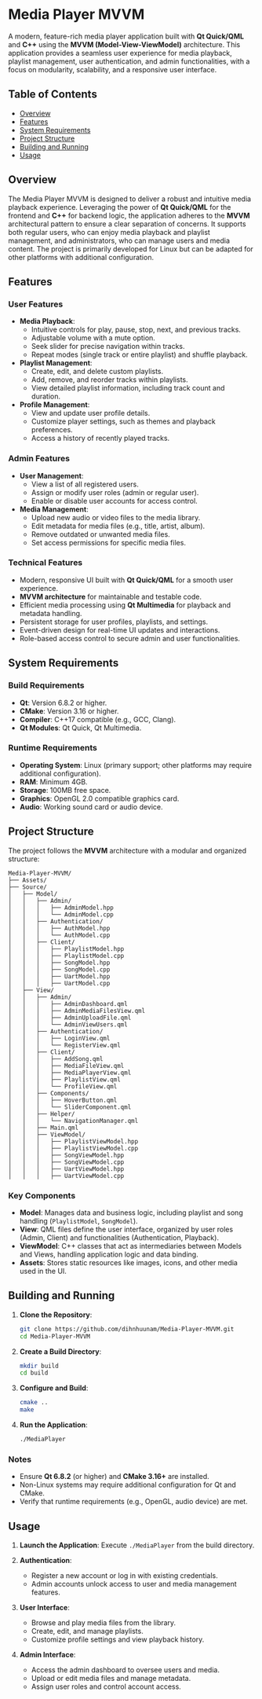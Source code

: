 # Media Player MVVM

A modern, feature-rich media player application built with **Qt Quick/QML** and **C++** using the **MVVM (Model-View-ViewModel)** architecture. This application provides a seamless user experience for media playback, playlist management, user authentication, and admin functionalities, with a focus on modularity, scalability, and a responsive user interface.

## Table of Contents

- [Overview](#overview)
- [Features](#features)
- [System Requirements](#system-requirements)
- [Project Structure](#project-structure)
- [Building and Running](#building-and-running)
- [Usage](#usage)

## Overview

The Media Player MVVM is designed to deliver a robust and intuitive media playback experience. Leveraging the power of **Qt Quick/QML** for the frontend and **C++** for backend logic, the application adheres to the **MVVM** architectural pattern to ensure a clear separation of concerns. It supports both regular users, who can enjoy media playback and playlist management, and administrators, who can manage users and media content. The project is primarily developed for Linux but can be adapted for other platforms with additional configuration.

## Features

### User Features

- **Media Playback**:
  - Intuitive controls for play, pause, stop, next, and previous tracks.
  - Adjustable volume with a mute option.
  - Seek slider for precise navigation within tracks.
  - Repeat modes (single track or entire playlist) and shuffle playback.
- **Playlist Management**:
  - Create, edit, and delete custom playlists.
  - Add, remove, and reorder tracks within playlists.
  - View detailed playlist information, including track count and duration.
- **Profile Management**:
  - View and update user profile details.
  - Customize player settings, such as themes and playback preferences.
  - Access a history of recently played tracks.

### Admin Features

- **User Management**:
  - View a list of all registered users.
  - Assign or modify user roles (admin or regular user).
  - Enable or disable user accounts for access control.
- **Media Management**:
  - Upload new audio or video files to the media library.
  - Edit metadata for media files (e.g., title, artist, album).
  - Remove outdated or unwanted media files.
  - Set access permissions for specific media files.

### Technical Features

- Modern, responsive UI built with **Qt Quick/QML** for a smooth user experience.
- **MVVM architecture** for maintainable and testable code.
- Efficient media processing using **Qt Multimedia** for playback and metadata handling.
- Persistent storage for user profiles, playlists, and settings.
- Event-driven design for real-time UI updates and interactions.
- Role-based access control to secure admin and user functionalities.

## System Requirements

### Build Requirements

- **Qt**: Version 6.8.2 or higher.
- **CMake**: Version 3.16 or higher.
- **Compiler**: C++17 compatible (e.g., GCC, Clang).
- **Qt Modules**: Qt Quick, Qt Multimedia.

### Runtime Requirements

- **Operating System**: Linux (primary support; other platforms may require additional configuration).
- **RAM**: Minimum 4GB.
- **Storage**: 100MB free space.
- **Graphics**: OpenGL 2.0 compatible graphics card.
- **Audio**: Working sound card or audio device.

## Project Structure

The project follows the **MVVM** architecture with a modular and organized structure:

```
Media-Player-MVVM/
├── Assets/
├── Source/
│   ├── Model/
│   │   ├── Admin/
│   │   │   ├── AdminModel.hpp
│   │   │   └── AdminModel.cpp
│   │   ├── Authentication/
│   │   │   ├── AuthModel.hpp
│   │   │   └── AuthModel.cpp
│   │   ├── Client/
│   │   │   ├── PlaylistModel.hpp
│   │   │   ├── PlaylistModel.cpp
│   │   │   ├── SongModel.hpp
│   │   │   ├── SongModel.cpp
│   │   │   ├── UartModel.hpp
│   │   │   ├── UartModel.cpp
│   ├── View/
│   │   ├── Admin/
│   │   │   ├── AdminDashboard.qml
│   │   │   ├── AdminMediaFilesView.qml
│   │   │   ├── AdminUploadFile.qml
│   │   │   └── AdminViewUsers.qml
│   │   ├── Authentication/
│   │   │   ├── LoginView.qml
│   │   │   └── RegisterView.qml
│   │   ├── Client/
│   │   │   ├── AddSong.qml
│   │   │   ├── MediaFileView.qml
│   │   │   ├── MediaPlayerView.qml
│   │   │   ├── PlaylistView.qml
│   │   │   └── ProfileView.qml
│   │   ├── Components/
│   │   │   ├── HoverButton.qml
│   │   │   └── SliderComponent.qml
│   │   ├── Helper/
│   │   │   └── NavigationManager.qml
│   │   ├── Main.qml
│   │   ├── ViewModel/
│   │   │   ├── PlaylistViewModel.hpp
│   │   │   ├── PlaylistViewModel.cpp
│   │   │   ├── SongViewModel.hpp
│   │   │   ├── SongViewModel.cpp
│   │   │   ├── UartViewModel.hpp
│   │   │   ├── UartViewModel.cpp
```

### Key Components

- **Model**: Manages data and business logic, including playlist and song handling (`PlaylistModel`, `SongModel`).
- **View**: QML files define the user interface, organized by user roles (Admin, Client) and functionalities (Authentication, Playback).
- **ViewModel**: C++ classes that act as intermediaries between Models and Views, handling application logic and data binding.
- **Assets**: Stores static resources like images, icons, and other media used in the UI.

## Building and Running

1. **Clone the Repository**:

   ```bash
   git clone https://github.com/dihnhuunam/Media-Player-MVVM.git
   cd Media-Player-MVVM
   ```

2. **Create a Build Directory**:

   ```bash
   mkdir build
   cd build
   ```

3. **Configure and Build**:

   ```bash
   cmake ..
   make
   ```

4. **Run the Application**:

   ```bash
   ./MediaPlayer
   ```

### Notes

- Ensure **Qt 6.8.2** (or higher) and **CMake 3.16+** are installed.
- Non-Linux systems may require additional configuration for Qt and CMake.
- Verify that runtime requirements (e.g., OpenGL, audio device) are met.

## Usage

1. **Launch the Application**:
   Execute `./MediaPlayer` from the build directory.

2. **Authentication**:

   - Register a new account or log in with existing credentials.
   - Admin accounts unlock access to user and media management features.

3. **User Interface**:

   - Browse and play media files from the library.
   - Create, edit, and manage playlists.
   - Customize profile settings and view playback history.

4. **Admin Interface**:
   - Access the admin dashboard to oversee users and media.
   - Upload or edit media files and manage metadata.
   - Assign user roles and control account access.
